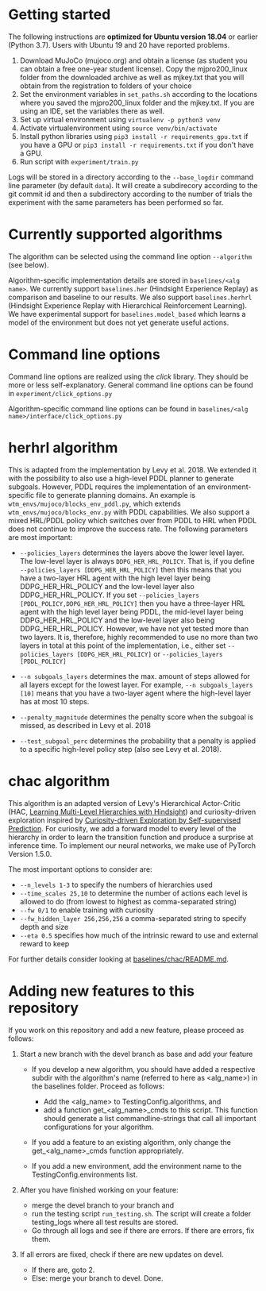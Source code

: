# Getting started

The following instructions are **optimized for Ubuntu version 18.04** or earlier (Python 3.7). Users with Ubuntu 19 and 20 have reported problems. 

1. Download MuJoCo (mujoco.org) and obtain a license (as student you can obtain a free one-year student license). Copy the mjpro200_linux folder from the downloaded archive as well as mjkey.txt that you will obtain from the registration to folders of your choice
2. Set the environment variables in `set_paths.sh` according to the locations where you saved the mjpro200_linux folder and the mjkey.txt. If you are using an IDE, set the variables there as well.
3. Set up virtual environment using `virtualenv -p python3 venv`
4. Activate virtualenvironment using `source venv/bin/activate`
5. Install python libraries using `pip3 install -r requirements_gpu.txt` if you have a GPU or `pip3 install -r requirements.txt` if you don't have a GPU.
6. Run script with `experiment/train.py`

Logs will be stored in a directory according to the `--base_logdir` command line parameter (by default `data`). It will create a subdirecory according to the git commit id and then a subdirectory according to the number of trials the experiment with the same parameters has been performed so far.

# Currently supported algorithms
The algorithm can be selected using the command line option `--algorithm` (see below).

Algorithm-specific implementation details are stored in `baselines/<alg name>`.
We currently support `baselines.her` (Hindsight Experience Replay) as comparison and baseline to our results.
We also support `baselines.herhrl` (Hindsight Experience Replay with Hierarchical Reinforcement Learning).
We have experimental support for `baselines.model_based` which learns a model of the environment but does not yet generate useful actions.

# Command line options
Command line options are realized using the *click* library. They should be more or less self-explanatory.
General command line options can be found in `experiment/click_options.py`

Algorithm-specific command line options can be found in `baselines/<alg name>/interface/click_options.py`


# herhrl algorithm
This is adapted from the implementation by Levy et al. 2018. We extended it with the possibility to also use a high-level PDDL planner to generate subgoals. However, PDDL requires the implementation of an environment-specific file to generate planning domains. An example is `wtm_envs/mujoco/blocks_env_pddl.py`, which extends `wtm_envs/mujoco/blocks_env.py` with PDDL capabilities. We also support a mixed HRL/PDDL policy which switches over from PDDL to HRL when PDDL does not continue to improve the success rate. The following parameters are most important:

* `--policies_layers` determines the layers above the lower level layer. The low-level layer is always `DDPG_HER_HRL_POLICY`. That is, if you define `--policies_layers [DDPG_HER_HRL_POLICY]` then this means that you have a two-layer HRL agent with the high level layer being DDPG_HER_HRL_POLICY and the low-level layer also DDPG_HER_HRL_POLICY. If you set `--policies_layers [PDDL_POLICY,DDPG_HER_HRL_POLICY]` then you have a three-layer HRL agent with the high level layer being PDDL, the mid-level layer being  DDPG_HER_HRL_POLICY and the low-level layer also being DDPG_HER_HRL_POLICY. However, we have not yet tested more than two layers. It is, therefore, highly recommended to use no more than two layers in total at this point of the implementation, i.e., either set `--policies_layers [DDPG_HER_HRL_POLICY]` or `--policies_layers [PDDL_POLICY]`

* `--n subgoals_layers` determines the max. amount of steps allowed for all layers except for the lowest layer. For example, `--n subgoals_layers [10]` means that you have a two-layer agent where the high-level layer has at most 10 steps.

* `--penalty_magnitude` determines the penalty score when the subgoal is missed, as described in Levy et al. 2018

* `--test_subgoal_perc` determines the probability that a penalty is applied to a specific high-level policy step (also see Levy et al. 2018).


# chac algorithm
This algorithm is an adapted version of Levy's Hierarchical Actor-Critic
(HAC, [Learning Multi-Level Hierarchies with Hindsight](https://arxiv.org/abs/1712.00948)) and curiosity-driven exploration
inspired by [Curiosity-driven Exploration by Self-supervised Prediction](https://pathak22.github.io/noreward-rl/).
For curiosity, we add a forward model to every level of the hierarchy in order to learn the transition function
and produce a surprise at inference time. To implement our neural networks, we make use of PyTorch Version 1.5.0.

The most important options to consider are:
- `--n_levels 1-3` to specify the numbers of hierarchies used
- `--time_scales 25,10` to determine the number of actions each level is allowed to do (from lowest to highest as comma-separated string)
- `--fw 0/1` to enable training with curiosity
- `--fw_hidden_layer 256,256,256` a comma-separated string to specify depth and size
- `--eta 0.5` specifies how much of the intrinsic reward to use and external reward to keep

For further details consider looking at [baselines/chac/README.md](./baselines/chac/README.md).

# Adding new features to this repository
If you work on this repository and add a new feature, please proceed as follows:
1. Start a new branch with the devel branch as base and add your feature
    * If you develop a new algorithm, you should have added a respective subdir with the algorithm's name
    (referred to here as <alg_name>) in the baselines folder. Proceed as follows:
        * Add the <alg_name> to TestingConfig.algorithms, and
        * add a function get_<alg_name>_cmds to this script. This function should generate a list commandline-strings that call all important
    configurations for your algorithm.

    * If you add a feature to an existing algorithm, only change the get_<alg_name>_cmds function appropriately.

    * If you add a new environment, add the environment name to the TestingConfig.environments list.

2. After you have finished working on your feature:
    * merge the devel branch to your branch and
    * run the testing script `run_testing.sh`. The script will create a folder testing_logs where all test results are stored.
    * Go through all logs and see if there are errors. If there are errors, fix them.
3. If all errors are fixed, check if there are new updates on devel.
    * If there are, goto 2.
    * Else: merge your branch to devel. Done.
